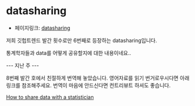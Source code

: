 # datasharing
- 페이지링크: [datasharing](https://github.com/jtleek/datasharing)

저희 깃헙트렌드 발간 횟수로만 6번째로 등장하는 datasharing입니다.

통계학자들과 data를 어떻게 공유할지에 대한 내용이네요..

--- 지난 주 ---


8번째 발간 호에서 친절하게 번역해 놓았습니다. 영어자료를 읽기 번거로우시다면 아래 링크를 참조해주세요. 번역이 마음에 안드신다면 컨트리뷰트 하셔도 좋습니다. 

[How to share data with a statistician](https://github.com/TeamSEGO/github-trend-kr/blob/master/009_201504-weekly/009-07_datasharing.md)
